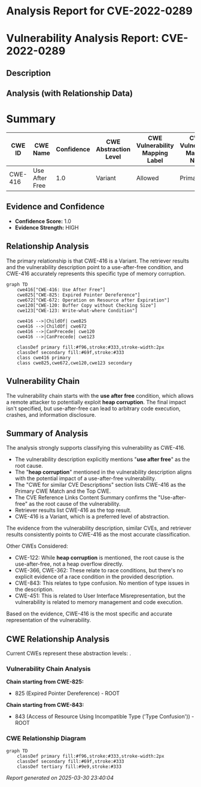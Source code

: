 # Analysis Report for CVE-2022-0289

# Vulnerability Analysis Report: CVE-2022-0289

## Description



## Analysis (with Relationship Data)

# Summary
| CWE ID | CWE Name | Confidence | CWE Abstraction Level | CWE Vulnerability Mapping Label | CWE-Vulnerability Mapping Notes |
|---|---|---|---|---|---|
| CWE-416 | Use After Free | 1.0 | Variant | Allowed | Primary CWE |

## Evidence and Confidence

*   **Confidence Score:** 1.0
*   **Evidence Strength:** HIGH

## Relationship Analysis
The primary relationship is that CWE-416 is a Variant. The retriever results and the vulnerability description point to a use-after-free condition, and CWE-416 accurately represents this specific type of memory corruption.

```mermaid
graph TD
    cwe416["CWE-416: Use After Free"]
    cwe825["CWE-825: Expired Pointer Dereference"]
    cwe672["CWE-672: Operation on Resource after Expiration"]
    cwe120["CWE-120: Buffer Copy without Checking Size"]
    cwe123["CWE-123: Write-what-where Condition"]

    cwe416 -->|ChildOf| cwe825
    cwe416 -->|ChildOf| cwe672
    cwe416 -->|CanPrecede| cwe120
    cwe416 -->|CanPrecede| cwe123
    
    classDef primary fill:#f96,stroke:#333,stroke-width:2px
    classDef secondary fill:#69f,stroke:#333
    class cwe416 primary
    class cwe825,cwe672,cwe120,cwe123 secondary
```

## Vulnerability Chain
The vulnerability chain starts with the **use after free** condition, which allows a remote attacker to potentially exploit **heap corruption**. The final impact isn't specified, but use-after-free can lead to arbitrary code execution, crashes, and information disclosure.

## Summary of Analysis
The analysis strongly supports classifying this vulnerability as CWE-416.

- The vulnerability description explicitly mentions "**use after free**" as the root cause.
- The "**heap corruption**" mentioned in the vulnerability description aligns with the potential impact of a use-after-free vulnerability.
- The "CWE for similar CVE Descriptions" section lists CWE-416 as the Primary CWE Match and the Top CWE.
- The CVE Reference Links Content Summary confirms the "Use-after-free" as the root cause of the vulnerability.
- Retriever results list CWE-416 as the top result.
- CWE-416 is a Variant, which is a preferred level of abstraction.

The evidence from the vulnerability description, similar CVEs, and retriever results consistently points to CWE-416 as the most accurate classification.

Other CWEs Considered:
- CWE-122: While **heap corruption** is mentioned, the root cause is the use-after-free, not a heap overflow directly.
- CWE-366, CWE-362: These relate to race conditions, but there's no explicit evidence of a race condition in the provided description.
- CWE-843: This relates to type confusion. No mention of type issues in the description.
- CWE-451: This is related to User Interface Misrepresentation, but the vulnerability is related to memory management and code execution.

Based on the evidence, CWE-416 is the most specific and accurate representation of the vulnerability.


## CWE Relationship Analysis

Current CWEs represent these abstraction levels: .


### Vulnerability Chain Analysis

**Chain starting from CWE-825:**
- 825 (Expired Pointer Dereference) - ROOT


**Chain starting from CWE-843:**
- 843 (Access of Resource Using Incompatible Type ('Type Confusion')) - ROOT



### CWE Relationship Diagram

```mermaid
graph TD
    classDef primary fill:#f96,stroke:#333,stroke-width:2px
    classDef secondary fill:#69f,stroke:#333
    classDef tertiary fill:#9e9,stroke:#333
```



*Report generated on 2025-03-30 23:40:04*

